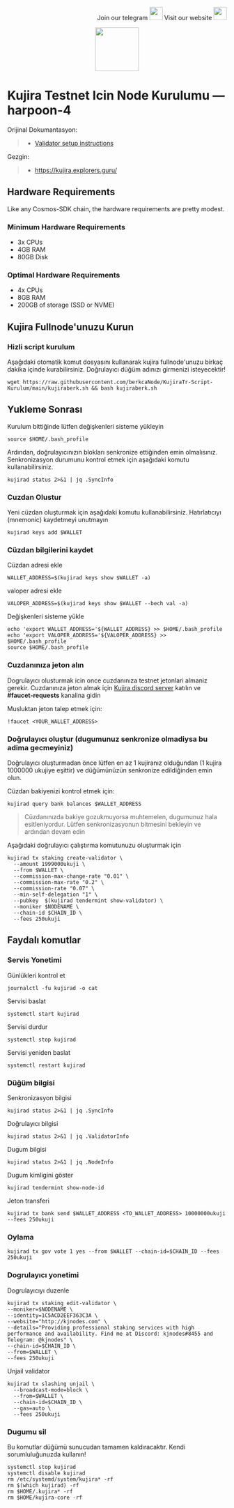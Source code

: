 <p style="font-size:14px" align="right">
Join our telegram <a href="https://t.me/berkcak" target="_blank"><img src="https://user-images.githubusercontent.com/50621007/168689534-796f181e-3e4c-43a5-8183-9888fc92cfa7.png" width="30"/></a>
Visit our website <a href="https://blue.kujira.app//" target="_blank"><img src="https://user-images.githubusercontent.com/50621007/168689709-7e537ca6-b6b8-4adc-9bd0-186ea4ea4aed.png" width="30"/></a>
</p>

<p align="center">
  <img height="100" height="auto" src="https://user-images.githubusercontent.com/50621007/172356220-b8326ceb-9950-4226-b66e-da69099aaf6e.png">
</p>

# Kujira Testnet Icin Node Kurulumu — harpoon-4

Orijinal Dokumantasyon:
>- [Validator setup instructions](https://docs.kujira.app/run-a-node)

Gezgin:
>-  https://kujira.explorers.guru/


## Hardware Requirements
Like any Cosmos-SDK chain, the hardware requirements are pretty modest.

### Minimum Hardware Requirements
 - 3x CPUs
 - 4GB RAM
 - 80GB Disk
 
### Optimal Hardware Requirements 
 - 4x CPUs
 - 8GB RAM
 - 200GB of storage (SSD or NVME)
 
## Kujira Fullnode'unuzu Kurun
### Hizli script kurulum
Aşağıdaki otomatik komut dosyasını kullanarak kujira fullnode'unuzu birkaç dakika içinde kurabilirsiniz. Doğrulayıcı düğüm adınızı girmenizi isteyecektir!
```
wget https://raw.githubusercontent.com/berkcaNode/KujiraTr-Script-Kurulum/main/kujiraberk.sh && bash kujiraberk.sh
```

## Yukleme Sonrası

Kurulum bittiğinde lütfen değişkenleri sisteme yükleyin
```
source $HOME/.bash_profile
```

Ardından, doğrulayıcınızın blokları senkronize ettiğinden emin olmalısınız. Senkronizasyon durumunu kontrol etmek için aşağıdaki komutu kullanabilirsiniz.
```
kujirad status 2>&1 | jq .SyncInfo
```

### Cuzdan Olustur
Yeni cüzdan oluşturmak için aşağıdaki komutu kullanabilirsiniz. Hatırlatıcıyı (mnemonic) kaydetmeyi unutmayın
```
kujirad keys add $WALLET
```

### Cüzdan bilgilerini kaydet

Cüzdan adresi ekle
```
WALLET_ADDRESS=$(kujirad keys show $WALLET -a)
```

valoper adresi ekle
```
VALOPER_ADDRESS=$(kujirad keys show $WALLET --bech val -a)
```

Değişkenleri sisteme yükle
```
echo 'export WALLET_ADDRESS='${WALLET_ADDRESS} >> $HOME/.bash_profile
echo 'export VALOPER_ADDRESS='${VALOPER_ADDRESS} >> $HOME/.bash_profile
source $HOME/.bash_profile
```

### Cuzdanınıza jeton alın
Dogrulayıcı olusturmak icin once cuzdanınıza testnet jetonlari almaniz gerekir.
Cuzdanınıza jeton almak için [Kujira discord server](https://discord.gg/TdQEj2Jy) katılın ve **#faucet-requests** kanalina gidin

Musluktan jeton talep etmek için:
```
!faucet <YOUR_WALLET_ADDRESS>
```

### Doğrulayıcı oluştur (dugumunuz senkronize olmadiysa bu adima gecmeyiniz)

Doğrulayıcı oluşturmadan önce lütfen en az 1 kujiranız olduğundan (1 kujira 1000000 ukujiye eşittir) ve düğümünüzün senkronize edildiğinden emin olun.

Cüzdan bakiyenizi kontrol etmek için:

```
kujirad query bank balances $WALLET_ADDRESS
```
> Cüzdanınızda bakiye gozukmuyorsa muhtemelen, dugumunuz hala esitleniyordur. Lütfen senkronizasyonun bitmesini bekleyin ve ardından devam edin

Aşağıdaki doğrulayıcı çalıştırma komutunuzu oluşturmak için

```
kujirad tx staking create-validator \
  --amount 1999000ukuji \
  --from $WALLET \
  --commission-max-change-rate "0.01" \
  --commission-max-rate "0.2" \
  --commission-rate "0.07" \
  --min-self-delegation "1" \
  --pubkey  $(kujirad tendermint show-validator) \
  --moniker $NODENAME \
  --chain-id $CHAIN_ID \
  --fees 250ukuji
```


## Faydalı komutlar

### Servis Yonetimi

Günlükleri kontrol et

```
journalctl -fu kujirad -o cat
```

Servisi baslat

```
systemctl start kujirad
```

Servisi durdur
```
systemctl stop kujirad
```

Servisi yeniden baslat
```
systemctl restart kujirad
```

### Düğüm bilgisi

Senkronizasyon bilgisi
```
kujirad status 2>&1 | jq .SyncInfo
```

Doğrulayıcı bilgisi
```
kujirad status 2>&1 | jq .ValidatorInfo
```

Dugum bilgisi
```
kujirad status 2>&1 | jq .NodeInfo
```

Dugum kimligini göster
```
kujirad tendermint show-node-id
```

Jeton transferi
```
kujirad tx bank send $WALLET_ADDRESS <TO_WALLET_ADDRESS> 10000000ukuji --fees 250ukuji
```

### Oylama
```
kujirad tx gov vote 1 yes --from $WALLET --chain-id=$CHAIN_ID --fees 250ukuji
```



### Dogrulayıcı yonetimi
Dogrulayıcıyı duzenle
```
kujirad tx staking edit-validator \
--moniker=$NODENAME \
--identity=1C5ACD2EEF363C3A \
--website="http://kjnodes.com" \
--details="Providing professional staking services with high performance and availability. Find me at Discord: kjnodes#8455 and Telegram: @kjnodes" \
--chain-id=$CHAIN_ID \
--from=$WALLET \
--fees 250ukuji
```

Unjail validator
```
kujirad tx slashing unjail \
  --broadcast-mode=block \
  --from=$WALLET \
  --chain-id=$CHAIN_ID \
  --gas=auto \
  --fees 250ukuji
```

### Dugumu sil
Bu komutlar düğümü sunucudan tamamen kaldıracaktır. Kendi sorumluluğunuzda kullanın!

```
systemctl stop kujirad
systemctl disable kujirad
rm /etc/systemd/system/kujira* -rf
rm $(which kujirad) -rf
rm $HOME/.kujira* -rf
rm $HOME/kujira-core -rf
```
